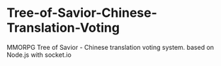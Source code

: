 # Tree-of-Savior-Chinese-Translation-Voting
MMORPG Tree of Savior - Chinese translation voting system. based on Node.js with socket.io

